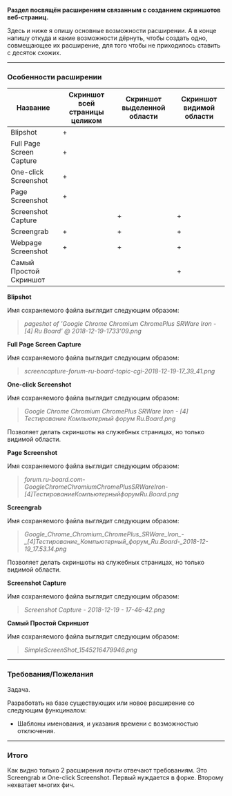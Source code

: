 **Раздел посвящён расширениям связанным с созданием скриншотов веб-страниц.**

Здесь и ниже я опишу основные возможности расширении. А в конце напишу откуда и какие возможности дёрнуть, чтобы создать одно, совмещающее их расширение, для того чтобы не приходилось ставить с десяток схожих.

* * *

### Особенности расширении


| Название                 | Скриншот всей страницы целиком | Скриншот выделенной области | Скриншот видимой области |
|--------------------------|--------------------------------|-----------------------------|--------------------------|
| Blipshot                 | +                              |                             |                          |
| Full Page Screen Capture | +                              |                             |                          |
| One-click Screenshot     | +                              |                             |                          |
| Page Screenshot          | +                              |                             |                          |
| Screenshot Capture       |                                | +                           | +                        |
| Screengrab               | +                              | +                           | +                        |
| Webpage Screenshot       | +                              | +                           | +                        |
| Cамый Простой Скриншот   |                                |                             | +                        |

**Blipshot**

Имя сохраняемого файла выглядит следующим образом:

> *pageshot of 'Google Chrome Chromium ChromePlus SRWare Iron - [4] Ru Board' @ 2018-12-19-1733'09.png*

**Full Page Screen Capture**

Имя сохраняемого файла выглядит следующим образом:

> *screencapture-forum-ru-board-topic-cgi-2018-12-19-17_39_41.png*

**One-click Screenshot**

Имя сохраняемого файла выглядит следующим образом:

> *Google Chrome Chromium ChromePlus SRWare Iron - [4] Тестирование Компьютерный форум Ru.Board.png*

Позволяет делать скриншоты на служебных страницах, но только видимой области.

**Page Screenshot**

Имя сохраняемого файла выглядит следующим образом:

> *forum.ru-board.com-GoogleChromeChromiumChromePlusSRWareIron-[4]ТестированиеКомпьютерныйфорумRu.Board.png*

**Screengrab**

Имя сохраняемого файла выглядит следующим образом:

> *Google_Chrome_Chromium_ChromePlus_SRWare_Iron_-_[4]_Тестирование_Компьютерный_форум_Ru.Board_-_2018-12-19_17.53.14.png*

Позволяет делать скриншоты на служебных страницах, но только видимой области.

**Screenshot Capture**

Имя сохраняемого файла выглядит следующим образом:

> *Screenshot Capture - 2018-12-19 - 17-46-42.png*

**Cамый Простой Скриншот**

Имя сохраняемого файла выглядит следующим образом:

> *SimpleScreenShot_1545216479946.png*

* * *

### Требования/Пожелания

Задача.

Разработать на базе существующих или новое расширение со следующим функциналом:
- Шаблоны именования, и указания времени с возможностью отключения.

* * *

### Итого

Как видно только 2 расширения *почти* отвечают требованиям. Это Screengrab и One-click Screenshot. Первый нуждается в форке. Второму нехватает многих фич.
